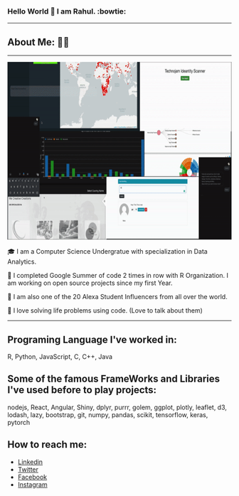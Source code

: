 ### Hello World 👋 I am **Rahul**. :bowtie:
---
## About Me: 👨‍💻
---

<p align="center">
  <img width="750" height="400" src="https://raw.githubusercontent.com/rahulchauhan049/rahulchauhan049/master/final.gif" />
</p>



:mortar_board: I am a Computer Science Undergratue with specialization in Data Analytics. 

:see_no_evil: I completed Google Summer of code 2 times in row with R Organization. I am working on open source projects since my first Year.

:eyes: I am also one of the 20 Alexa Student Influencers from all over the world.

:frog: I love solving life problems using code. (Love to talk about them)


---

## Programing Language I've worked in: 

R, Python, JavaScript, C, C++, Java

## Some of the famous FrameWorks and Libraries I've used before to play projects:

nodejs, React, Angular, Shiny, dplyr, purrr, golem, ggplot, plotly, leaflet, d3, lodash, lazy, bootstrap, git, numpy, pandas, scikit, tensorflow, keras, pytorch


## How to reach me:

- [Linkedin](https://www.linkedin.com/in/rahul-chauhan049/)
- [Twitter](twitter.com/calledRahul)
- [Facebook](https://www.facebook.com/rahul.chauhan049/)
- [Instagram](https://www.instagram.com/rahul_ch98/)


